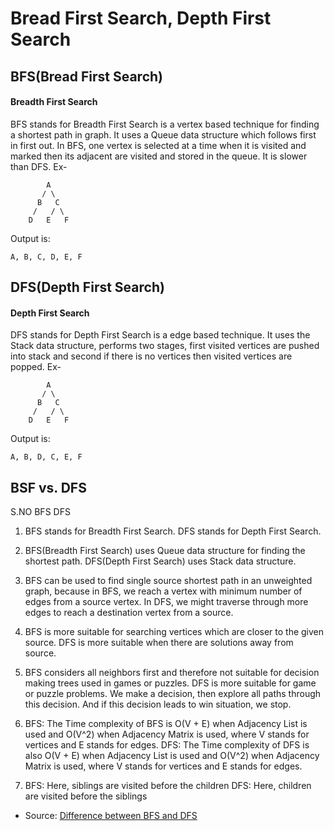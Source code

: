 # Bread First Search, Depth First Search

## BFS(Bread First Search)

#### Breadth First Search

BFS stands for Breadth First Search is a vertex based technique for finding a shortest path in graph. It uses a Queue data structure which follows first in first out. In BFS, one vertex is selected at a time when it is visited and marked then its adjacent are visited and stored in the queue. It is slower than DFS.
Ex-

```
        A
       / \
      B   C
     /   / \
    D   E   F
```

Output is:

```
A, B, C, D, E, F
```

## DFS(Depth First Search)

#### Depth First Search

DFS stands for Depth First Search is a edge based technique. It uses the Stack data structure, performs two stages, first visited vertices are pushed into stack and second if there is no vertices then visited vertices are popped.
Ex-

```
        A
       / \
      B   C
     /   / \
    D   E   F
```

Output is:

```
A, B, D, C, E, F
```

## BSF vs. DFS

S.NO BFS DFS

1. BFS stands for Breadth First Search.
   DFS stands for Depth First Search.

2. BFS(Breadth First Search) uses Queue data structure for finding the shortest path.
   DFS(Depth First Search) uses Stack data structure.

3. BFS can be used to find single source shortest path in an unweighted graph, because in BFS, we reach a vertex with minimum number of edges from a source vertex.
   In DFS, we might traverse through more edges to reach a destination vertex from a source.

4. BFS is more suitable for searching vertices which are closer to the given source.
   DFS is more suitable when there are solutions away from source.

5. BFS considers all neighbors first and therefore not suitable for decision making trees used in games or puzzles.
   DFS is more suitable for game or puzzle problems. We make a decision, then explore all paths through this decision. And if this decision leads to win situation, we stop.

6. BFS: The Time complexity of BFS is O(V + E) when Adjacency List is used and O(V^2) when Adjacency Matrix is used, where V stands for vertices and E stands for edges.
   DFS: The Time complexity of DFS is also O(V + E) when Adjacency List is used and O(V^2) when Adjacency Matrix is used, where V stands for vertices and E stands for edges.

7. BFS: Here, siblings are visited before the children
   DFS: Here, children are visited before the siblings

- Source: [Difference between BFS and DFS](https://www.geeksforgeeks.org/difference-between-bfs-and-dfs/)

